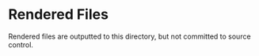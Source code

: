# Rendered Files

Rendered files are outputted to this directory, but not committed to source control.
